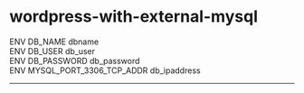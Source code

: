 # wordpress-with-external-mysql
ENV DB_NAME dbname <br/>
ENV DB_USER db_user <br/>
ENV DB_PASSWORD db_password <br/>
ENV MYSQL_PORT_3306_TCP_ADDR db_ipaddress <br/>

---

